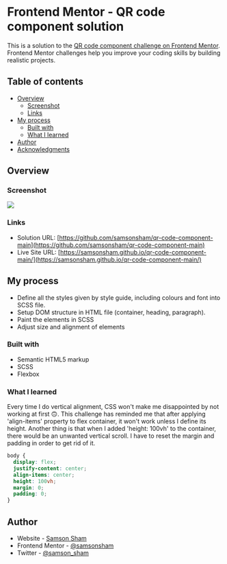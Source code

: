 # Frontend Mentor - QR code component solution

This is a solution to the [QR code component challenge on Frontend Mentor](https://www.frontendmentor.io/challenges/qr-code-component-iux_sIO_H). Frontend Mentor challenges help you improve your coding skills by building realistic projects.

## Table of contents

- [Overview](#overview)
  - [Screenshot](#screenshot)
  - [Links](#links)
- [My process](#my-process)
  - [Built with](#built-with)
  - [What I learned](#what-i-learned)
- [Author](#author)
- [Acknowledgments](#acknowledgments)

## Overview

### Screenshot

![](https://ik.imagekit.io/c5xc1x6srka/screenshot/screen-qr-code_iQK_yRd8AxK.png?ik-sdk-version=javascript-1.4.3&updatedAt=1646671016571)

### Links

- Solution URL: [https://github.com/samsonsham/qr-code-component-main](https://github.com/samsonsham/qr-code-component-main)
- Live Site URL: [https://samsonsham.github.io/qr-code-component-main/](https://samsonsham.github.io/qr-code-component-main/)

## My process

- Define all the styles given by style guide, including colours and font into SCSS file.
- Setup DOM structure in HTML file (container, heading, paragraph).
- Paint the elements in SCSS
- Adjust size and alignment of elements

### Built with

- Semantic HTML5 markup
- SCSS
- Flexbox

### What I learned

Every time I do vertical alignment, CSS won't make me disappointed by not working at first 🙃. This challenge has reminded me that after applying 'align-items' property to flex container, it won't work unless I define its height. Another thing is that when I added 'height: 100vh' to the container, there would be an unwanted vertical scroll. I have to reset the margin and padding in order to get rid of it.

```css
body {
  display: flex;
  justify-content: center;
  align-items: center;
  height: 100vh;
  margin: 0;
  padding: 0;
}
```

## Author

- Website - [Samson Sham](https://samson-sham-portfolio.vercel.app)
- Frontend Mentor - [@samsonsham](https://www.frontendmentor.io/profile/samsonsham)
- Twitter - [@samson_sham](https://www.twitter.com/samson_sham)

